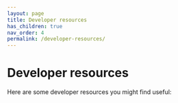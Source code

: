 ```yaml
---
layout: page
title: Developer resources
has_children: true
nav_order: 4
permalink: /developer-resources/
---
```


# Developer resources

Here are some developer resources you might find useful:
